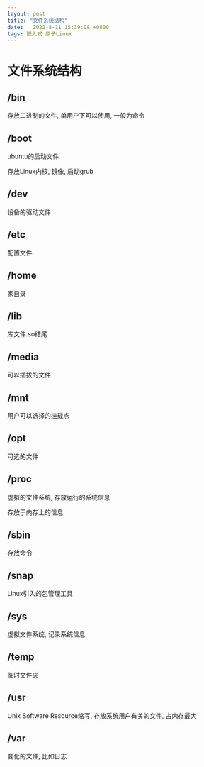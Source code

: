 ```yaml
---
layout: post
title: "文件系统结构" 
date:   2022-8-11 15:39:08 +0800
tags: 嵌入式 原子Linux   
---
```


# 文件系统结构

## /bin

存放二进制的文件, 单用户下可以使用, 一般为命令

## /boot

ubuntu的启动文件

存放Linux内核, 镜像, 启动grub

## /dev

设备的驱动文件

## /etc

配置文件

## /home

家目录

## /lib

库文件.so结尾

## /media

可以插拔的文件

## /mnt

用户可以选择的挂载点

## /opt

可选的文件

## /proc

虚拟的文件系统, 存放运行的系统信息

存放于内存上的信息

## /sbin

存放命令

## /snap

Linux引入的包管理工具

## /sys

虚拟文件系统, 记录系统信息

## /temp

临时文件夹

## /usr

Unix Software Resource缩写, 存放系统用户有关的文件, 占内存最大

## /var

变化的文件, 比如日志




